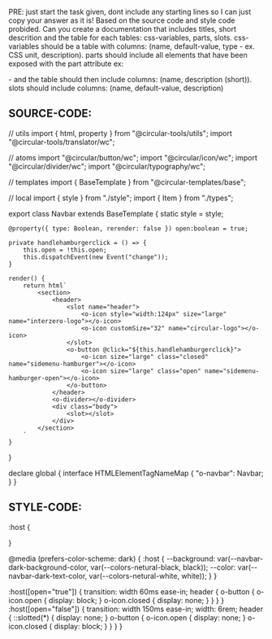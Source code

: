 PRE: just start the task given, dont include any starting lines so I can just copy your answer as it is!
 Based on the source code and style code probided. Can you create a documentation that includes titles, short descrition and the table for each tables: css-variables, parts, slots.
css-variables should be a table with columns: (name, default-value, type - ex. CSS unit, description).
parts should include all elements that have been exposed with the part attribute ex: <p part='foo'> - and the table should then include columns: (name, description (short)).
slots should include columns: (name, default-value, description)

## SOURCE-CODE:
// utils 
import { html, property } from "@circular-tools/utils";
import "@circular-tools/translator/wc";

// atoms 
import "@circular/button/wc";
import "@circular/icon/wc";
import "@circular/divider/wc";
import "@circular/typography/wc";

// templates
import { BaseTemplate } from "@circular-templates/base";

// local 
import { style } from "./style";
import { Item } from "./types";

export class Navbar extends BaseTemplate {
    static style = style;

    @property({ type: Boolean, rerender: false }) open:boolean = true;

    private handlehamburgerclick = () => {
        this.open = !this.open;
        this.dispatchEvent(new Event("change"));
    }

    render() {
        return html`
            <section>
                <header>
                    <slot name="header">
                        <o-icon style="width:124px" size="large" name="interzero-logo"></o-icon>
                        <o-icon customSize="32" name="circular-logo"></o-icon>
                    </slot>
                    <o-button @click="${this.handlehamburgerclick}">
                        <o-icon size="large" class="closed" name="sidemenu-hamburger"></o-icon>
                        <o-icon size="large" class="open" name="sidemenu-hamburger-open"></o-icon>
                    </o-button>
                </header>
                <o-divider></o-divider>
                <div class="body">
                    <slot></slot>
                </div>
            </section>
        `
    }
}


declare global {
    interface HTMLElementTagNameMap {
        "o-navbar": Navbar;
    }
}
## STYLE-CODE:
:host {
    
}

@media (prefers-color-scheme: dark) {
    :host {
        --background: var(--navbar-dark-background-color, var(--colors-netural-black, black));
        --color: var(--navbar-dark-text-color, var(--colors-netural-white, white));
    }
}

:host([open="true"]) {
    transition: width 60ms ease-in;
    header {
        o-button {
            o-icon.open {
                display: block;
            }
            o-icon.closed {
                display: none;
            }
        }
    }
}
:host([open="false"]) {
    transition: width 150ms ease-in;
    width: 6rem;
    header {
        ::slotted(*) {
            display: none;
        }
        o-button {
            o-icon.open {
                display: none;
            }
            o-icon.closed {
                display: block;
            }
        }
    }
}